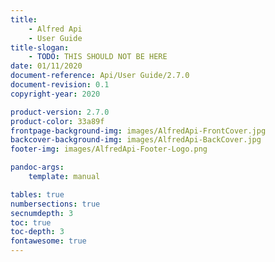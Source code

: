 ```yaml
---
title:
    - Alfred Api 
    - User Guide
title-slogan:
    - TODO: THIS SHOULD NOT BE HERE
date: 01/11/2020
document-reference: Api/User Guide/2.7.0
document-revision: 0.1
copyright-year: 2020

product-version: 2.7.0
product-color: 33a89f
frontpage-background-img: images/AlfredApi-FrontCover.jpg
backcover-background-img: images/AlfredApi-BackCover.jpg
footer-img: images/AlfredApi-Footer-Logo.png

pandoc-args:
    template: manual

tables: true
numbersections: true
secnumdepth: 3
toc: true
toc-depth: 3
fontawesome: true
---
```


